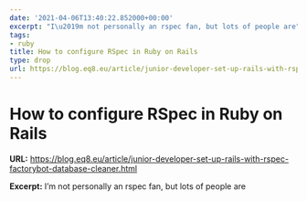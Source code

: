 ```yaml
---
date: '2021-04-06T13:40:22.852000+00:00'
excerpt: "I\u2019m not personally an rspec fan, but lots of people are"
tags:
- ruby
title: How to configure RSpec in Ruby on Rails
type: drop
url: https://blog.eq8.eu/article/junior-developer-set-up-rails-with-rspec-factorybot-database-cleaner.html
---
```


# How to configure RSpec in Ruby on Rails

**URL:** https://blog.eq8.eu/article/junior-developer-set-up-rails-with-rspec-factorybot-database-cleaner.html

**Excerpt:** I’m not personally an rspec fan, but lots of people are
